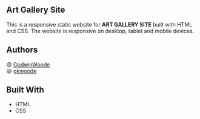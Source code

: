 ## Art Gallery Site


This is a responsive static website for **ART GALLERY SITE** built with HTML and CSS. The website is responsive on desktop, tablet and mobile devices.
 
## Authors
😄 [GodwinWoode](https://github.com/GodwinWoode)  
😃 [gkwoode](https://github.com/gkwoode)
 
## Built With
- HTML
- CSS
